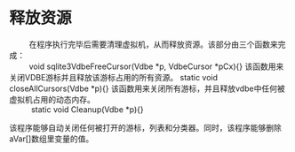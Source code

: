 # 释放资源
&nbsp;&nbsp;&nbsp;&nbsp;&nbsp;&nbsp;&nbsp;&nbsp;&nbsp;在程序执行完毕后需要清理虚拟机，从而释放资源。该部分由三个函数来完成：<br>
&nbsp;&nbsp;&nbsp;&nbsp;&nbsp;&nbsp;&nbsp;&nbsp;&nbsp;void sqlite3VdbeFreeCursor(Vdbe *p, VdbeCursor *pCx){}
该函数用来关闭VDBE游标并且释放该游标占用的所有资源。
static void closeAllCursors(Vdbe *p){}
该函数用来关闭所有游标，并且释放vdbe中任何被虚拟机占用的动态内存。<br>
&nbsp;&nbsp;&nbsp;&nbsp;&nbsp;&nbsp;
&nbsp;&nbsp;&nbsp;static void Cleanup(Vdbe *p){}

该程序能够自动关闭任何被打开的游标，列表和分类器。同时，该程序能够删除aVar[]数组里变量的值。
